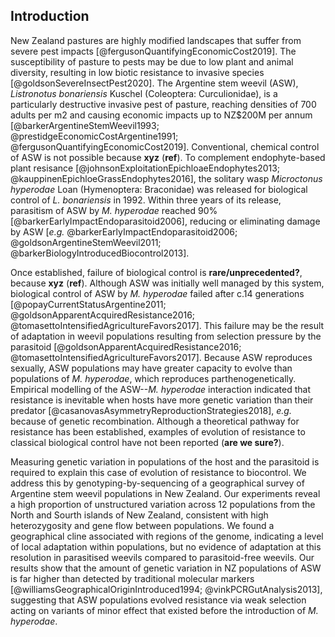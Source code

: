## Introduction

New Zealand pastures are highly modified landscapes that suffer from severe pest impacts [@fergusonQuantifyingEconomicCost2019].
The susceptibility of pasture to pests may be due to low plant and animal diversity, resulting in low biotic resistance to invasive species [@goldsonSevereInsectPest2020].
The Argentine stem weevil (ASW), *Listronotus bonariensis* Kuschel (Coleoptera: Curculionidae), is a particularly destructive invasive pest of pasture, reaching densities of 700 adults per m2 and causing economic impacts up to NZ$200M per annum [@barkerArgentineStemWeevil1993; @prestidgeEconomicCostArgentine1991; @fergusonQuantifyingEconomicCost2019].
Conventional, chemical control of ASW is not possible because **xyz** (**ref**).
To complement endophyte-based plant resisance [@johnsonExploitationEpichloaeEndophytes2013; @kauppinenEpichloeGrassEndophytes2016], the solitary wasp *Microctonus hyperodae* Loan (Hymenoptera: Braconidae) was released for biological control of *L. bonariensis* in 1992.
Within three years of its release, parasitism of ASW by *M. hyperodae* reached 90% [@barkerEarlyImpactEndoparasitoid2006], reducing or eliminating damage by ASW [*e.g.* @barkerEarlyImpactEndoparasitoid2006; @goldsonArgentineStemWeevil2011; @barkerBiologyIntroducedBiocontrol2013].

Once established, failure of biological control is **rare/unprecedented?**, because **xyz** (**ref**).
Although ASW was initially well managed by this system, biological control of ASW by *M. hyperodae* failed after c.14 generations [@popayCurrentStatusArgentine2011; @goldsonApparentAcquiredResistance2016; @tomasettoIntensifiedAgricultureFavors2017].
This failure may be the result of adaptation in weevil populations resulting from selection pressure by the parasitoid [@goldsonApparentAcquiredResistance2016; @tomasettoIntensifiedAgricultureFavors2017].
Because ASW reproduces sexually, ASW populations may have greater capacity to evolve than populations of *M. hyperodae*, which reproduces parthenogenetically.
Empirical modelling of the ASW--*M. hyperodae* interaction indicated that resistance is inevitable when hosts have more genetic variation than their predator [@casanovasAsymmetryReproductionStrategies2018], *e.g.* because of genetic recombination.
Although a theoretical pathway for resistance has been established, examples of evolution of resistance to classical biological control have not been reported (**are we sure?**).

Measuring genetic variation in populations of the host and the parasitoid is required to explain this case of evolution of resistance to biocontrol.
We address this by genotyping-by-sequencing of a geographical survey of Argentine stem weevil populations in New Zealand.
Our experiments reveal a high proportion of unstructured variation across 12 populations from the North and Sourth islands of New Zealand, consistent with high heterozygosity and gene flow between populations.
We found a geographical cline associated with regions of the genome, indicating a level of local adaptation within populations, but no evidence of adaptation at this resolution in parasitised weevils compared to parasitoid-free weevils.
Our results show that the amount of genetic variation in NZ populations of ASW is far higher than detected by traditional molecular markers [@williamsGeographicalOriginIntroduced1994; @vinkPCRGutAnalysis2013], suggesting that ASW populations evolved resistance via weak selection acting on variants of minor effect that existed before the introduction of *M. hyperodae*.
